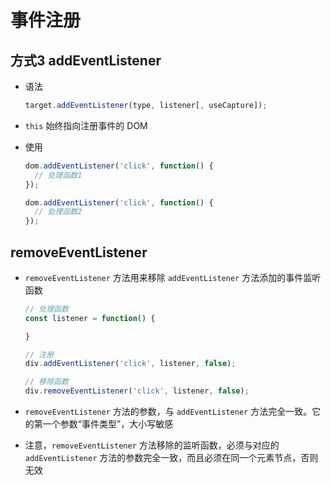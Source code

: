 # 事件注册

## 方式3 addEventListener

+ 语法

  ```js
  target.addEventListener(type, listener[, useCapture]);
  ```

+ `this` 始终指向注册事件的 DOM

+ 使用

  ```js
  dom.addEventListener('click', function() {
    // 处理函数1
  });

  dom.addEventListener('click', function() {
    // 处理函数2
  });
  ```

## removeEventListener

+ `removeEventListener` 方法用来移除 `addEventListener` 方法添加的事件监听函数

    ```js
    // 处理函数
    const listener = function() {

    }

    // 注册
    div.addEventListener('click', listener, false);

    // 移除函数
    div.removeEventListener('click', listener, false);
    ```

+ `removeEventListener` 方法的参数，与 `addEventListener` 方法完全一致。它的第一个参数“事件类型”，大小写敏感

+ 注意，`removeEventListener` 方法移除的监听函数，必须与对应的 `addEventListener` 方法的参数完全一致，而且必须在同一个元素节点，否则无效
